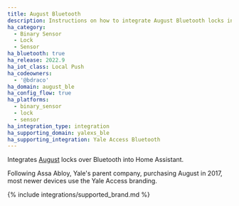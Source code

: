 ```yaml
---
title: August Bluetooth
description: Instructions on how to integrate August Bluetooth locks into Home Assistant.
ha_category:
  - Binary Sensor
  - Lock
  - Sensor
ha_bluetooth: true
ha_release: 2022.9
ha_iot_class: Local Push
ha_codeowners:
  - '@bdraco'
ha_domain: august_ble
ha_config_flow: true
ha_platforms:
  - binary_sensor
  - lock
  - sensor
ha_integration_type: integration
ha_supporting_domain: yalexs_ble
ha_supporting_integration: Yale Access Bluetooth
---
```


Integrates [August](https://august.com/) locks over Bluetooth into Home Assistant.

Following Assa Abloy, Yale's parent company, purchasing August in 2017, most newer devices use the Yale Access branding.

{% include integrations/supported_brand.md %}